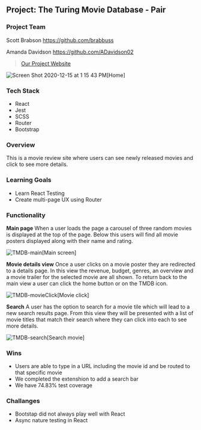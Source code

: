 ## Project: The Turing Movie Database - Pair

### Project Team
Scott Brabson
https://github.com/brabbuss

Amanda Davidson
https://github.com/ADavidson02

>[Our Project Website](https://brabbuss.github.io/tmdb/)

![Screen Shot 2020-12-15 at 1 15 43 PM](https://user-images.githubusercontent.com/67513823/102267812-aca02800-3ed7-11eb-9bef-f1bdc34d05a6.png)[Home]


### Tech Stack
* React
* Jest
* SCSS
* Router
* Bootstrap

### Overview
This is a movie review site where users can see newly released movies and click to see more details. 

### Learning Goals
* Learn React Testing
* Create multi-page UX using Router

### Functionality 
**Main page**
When a user loads the page a carousel of three random movies is displayed at the top of the page. Below this users will find all movie posters displayed along with their name and rating. 

![TMDB-main](https://user-images.githubusercontent.com/67513823/102267276-e7559080-3ed6-11eb-957b-d1306d94a7e8.gif)[Main screen]

**Movie details view** 
Once a user clicks on a movie poster they are redirected to a details page. In this view the revenue, budget, genres, an overview and a movie trailer for the selected movie are all shown. To return back to the main view a user can click the home button or on the TMDB icon. 

![TMDB-movieClick](https://user-images.githubusercontent.com/67513823/102267459-2b489580-3ed7-11eb-9a9d-c57958328c6e.gif)[Movie click]

**Search**
A user has the option to search for a movie tile which will lead to a new search results page. From this view they will be presented with a list of movie titles that match their search where they can click into each to see more details. 

![TMDB-search](https://user-images.githubusercontent.com/67513823/102267517-3f8c9280-3ed7-11eb-9193-1926d7d3f2a0.gif)[Search movie]

### Wins
* Users are able to type in a URL including the movie id and be routed to that specific movie
* We completed the extenshion to add a search bar
* We have 74.83% test coverage

### Challanges
* Bootstap did not always play well with React
* Async nature testing in React









